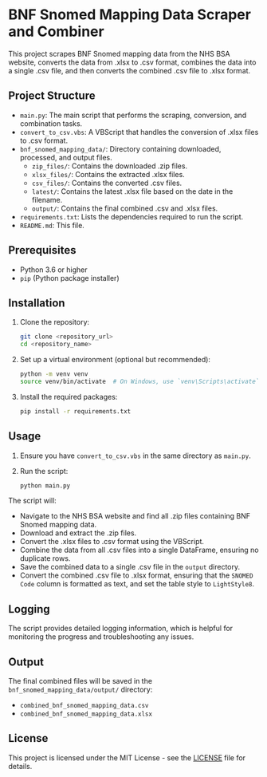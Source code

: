 # BNF Snomed Mapping Data Scraper and Combiner

This project scrapes BNF Snomed mapping data from the NHS BSA website, converts the data from .xlsx to .csv format, combines the data into a single .csv file, and then converts the combined .csv file to .xlsx format.

## Project Structure

- `main.py`: The main script that performs the scraping, conversion, and combination tasks.
- `convert_to_csv.vbs`: A VBScript that handles the conversion of .xlsx files to .csv format.
- `bnf_snomed_mapping_data/`: Directory containing downloaded, processed, and output files.
  - `zip_files/`: Contains the downloaded .zip files.
  - `xlsx_files/`: Contains the extracted .xlsx files.
  - `csv_files/`: Contains the converted .csv files.
  - `latest/`: Contains the latest .xlsx file based on the date in the filename.
  - `output/`: Contains the final combined .csv and .xlsx files.
- `requirements.txt`: Lists the dependencies required to run the script.
- `README.md`: This file.

## Prerequisites

- Python 3.6 or higher
- `pip` (Python package installer)

## Installation

1. Clone the repository:

    ```sh
    git clone <repository_url>
    cd <repository_name>
    ```

2. Set up a virtual environment (optional but recommended):

    ```sh
    python -m venv venv
    source venv/bin/activate  # On Windows, use `venv\Scripts\activate`
    ```

3. Install the required packages:

    ```sh
    pip install -r requirements.txt
    ```

## Usage

1. Ensure you have `convert_to_csv.vbs` in the same directory as `main.py`.

2. Run the script:

    ```sh
    python main.py
    ```

The script will:
- Navigate to the NHS BSA website and find all .zip files containing BNF Snomed mapping data.
- Download and extract the .zip files.
- Convert the .xlsx files to .csv format using the VBScript.
- Combine the data from all .csv files into a single DataFrame, ensuring no duplicate rows.
- Save the combined data to a single .csv file in the `output` directory.
- Convert the combined .csv file to .xlsx format, ensuring that the `SNOMED Code` column is formatted as text, and set the table style to `LightStyle8`.

## Logging

The script provides detailed logging information, which is helpful for monitoring the progress and troubleshooting any issues.

## Output

The final combined files will be saved in the `bnf_snomed_mapping_data/output/` directory:
- `combined_bnf_snomed_mapping_data.csv`
- `combined_bnf_snomed_mapping_data.xlsx`

## License

This project is licensed under the MIT License - see the [LICENSE](LICENSE) file for details.
